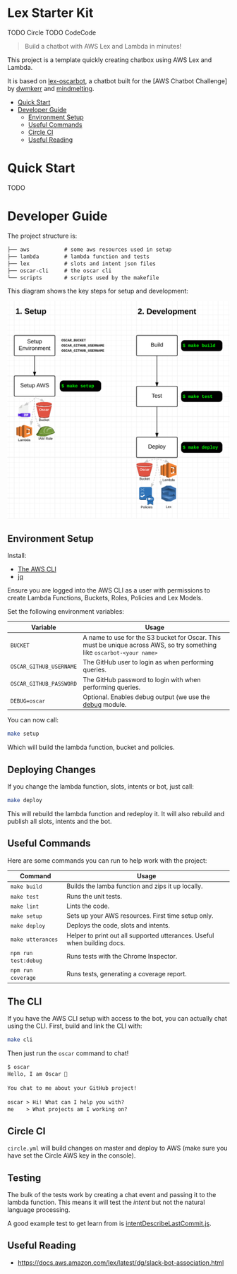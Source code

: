 # Lex Starter Kit
TODO Circle TODO CodeCode

> Build a chatbot with AWS Lex and Lambda in minutes!

This project is a template quickly creating chatbox using AWS Lex and Lambda.

It is based on [lex-oscarbot](https://github.com/mindmelting/lex-oscarbot), a chatbot built for the [AWS Chatbot Challenge] by [dwmkerr]() and [mindmelting]().

- [Quick Start](#quick-start)
- [Developer Guide](#developer-guide)
	- [Environment Setup](#environment-setup)
	- [Useful Commands](#useful-commands)
	- [Circle CI](#circle-ci)
	- [Useful Reading](#useful-reading)

# Quick Start

TODO

# Developer Guide

The project structure is:

```
├── aws           # some aws resources used in setup
├── lambda        # lambda function and tests
├── lex           # slots and intent json files
├── oscar-cli     # the oscar cli
└── scripts       # scripts used by the makefile
```

This diagram shows the key steps for setup and development:

![Setup & Development Guide Diagram](./docs/setup-and-develop-commands.png)

## Environment Setup

Install:

- [The AWS CLI](https://aws.amazon.com/cli/)
- [jq](https://stedolan.github.io/jq/download/)

Ensure you are logged into the AWS CLI as a user with permissions to create Lambda Functions, Buckets, Roles, Policies and Lex Models.

Set the following environment variables:

| Variable | Usage |
|----------|-------|
| `BUCKET` | A name to use for the S3 bucket for Oscar. This must be unique across AWS, so try something like `oscarbot-<your name>` |
| `OSCAR_GITHUB_USERNAME` | The GitHub user to login as when performing queries. |
| `OSCAR_GITHUB_PASSWORD` | The GitHub password to login with when performing queries. |
| `DEBUG=oscar` | Optional. Enables debug output (we use the [debug](https://www.npmjs.com/package/debug) module. |

You can now call:

```bash
make setup
```

Which will build the lambda function, bucket and policies.

## Deploying Changes

If you change the lambda function, slots, intents or bot, just call:

```bash
make deploy
```

This will rebuild the lambda function and redeploy it. It will also rebuild and publish all slots, intents and the bot.

## Useful Commands

Here are some commands you can run to help work with the project:

| Command | Usage |
|---------|-------|
| `make build` | Builds the lamba function and zips it up locally. |
| `make test` | Runs the unit tests. |
| `make lint` | Lints the code. |
| `make setup` | Sets up your AWS resources. First time setup only. |
| `make deploy` | Deploys the code, slots and intents. |
| `make utterances` | Helper to print out all supported utterances. Useful when building docs. |
| `npm run test:debug` | Runs tests with the Chrome Inspector. |
| `npm run coverage` | Runs tests, generating a coverage report. |

## The CLI

If you have the AWS CLI setup with access to the bot, you can actually chat using the CLI. First, build and link the CLI with:

```bash
make cli
```

Then just run the `oscar` command to chat!

```
$ oscar
Hello, I am Oscar 🤖

You chat to me about your GitHub project!

oscar > Hi! What can I help you with?
me    > What projects am I working on?
```

## Circle CI

`circle.yml` will build changes on master and deploy to AWS (make sure you have set the Circle AWS key in the console).

## Testing

The bulk of the tests work by creating a chat event and passing it to the lambda function. This means it will test the *intent* but not the natural language processing.

A good example test to get learn from is [intentDescribeLastCommit.js](oscarbot/intentDescribeLastCommit.js).

## Useful Reading

- https://docs.aws.amazon.com/lex/latest/dg/slack-bot-association.html
